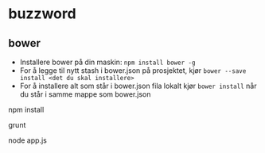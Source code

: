 # buzzword

## bower

- Installere bower på din maskin: `npm install bower -g`
- For å legge til nytt stash i bower.json på prosjektet, kjør `bower --save install <det du skal installere>`
- For å installere alt som står i bower.json fila lokalt kjør `bower install` når du står i samme mappe som bower.json

npm install

grunt

node app.js
